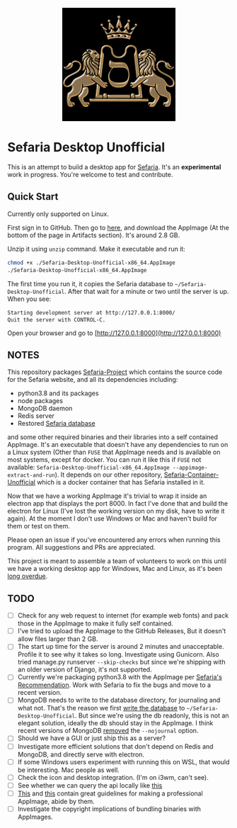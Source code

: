 <p align="center">
  <img src="https://github.com/orxaicom/Sefaria-Desktop-Unofficial/blob/18d6058e072c6d799550557ec0537eddf483e727/assets/Sefaria-Desktop-Unofficial.png" alt="Icon of Sefaria Desktop Unofficial">
</p>

# Sefaria Desktop Unofficial

This is an attempt to build a desktop app for [Sefaria](https://www.sefaria.org/texts).
It's an **experimental** work in progress. You're welcome to test and contribute.

## Quick Start
Currently only supported on Linux.

First sign in to GitHub. Then go to
[here](https://github.com/orxaicom/Sefaria-Desktop-Unofficial/actions/runs/11199548028),
and download the AppImage (At the bottom of the page in Artifacts section).
It's around 2.8 GB.

Unzip it using `unzip` command.
Make it executable and run it:
```bash
chmod +x ./Sefaria-Desktop-Unofficial-x86_64.AppImage
./Sefaria-Desktop-Unofficial-x86_64.AppImage
```
The first time you run it, it copies the Sefaria database to
`~/Sefaria-Desktop-Unofficial`.
After that wait for a minute or two until the server is up.
When you see:
```
Starting development server at http://127.0.0.1:8000/
Quit the server with CONTROL-C.
```
Open your browser and go to
[http://127.0.0.1:8000](http://127.0.0.1:8000)

## NOTES
This repository packages
[Sefaria-Project](https://github.com/Sefaria/Sefaria-Project) which contains the
source code for the Sefaria website, and all its dependencies including:
* python3.8 and its packages
* node packages
* MongoDB daemon
* Redis server
* Restored [Sefaria database](https://storage.googleapis.com/sefaria-mongo-backup/dump_small.tar.gz)

and some other required binaries and their libraries into a self contained AppImage.
It's an executable that doesn't have any dependencies to run on a Linux system
(Other than `FUSE` that AppImage needs and is
available on most systems, except for docker. You can run it like this if `FUSE` not
available: `Sefaria-Desktop-Unofficial-x86_64.AppImage --appimage-extract-and-run`).
It depends on our other repository,
[Sefaria-Container-Unofficial](https://github.com/orxaicom/Sefaria-Container-Unofficial)
which is a docker container that has Sefaria installed in it.

Now that we have a working AppImage it's trivial to wrap it inside an electron
app that displays the port 8000. In fact I've done that and build the electron
for Linux (I've lost the working version on my disk, have to write it again).
At the moment I don't use Windows or Mac and haven't build for them or test on them.

Please open an issue if you've encountered any errors when running this program.
All suggestions and PRs are appreciated.

This project is meant to assemble a team of volunteers to work on this
until we have a working desktop app for Windows, Mac and Linux, as it's been
[long overdue](https://github.com/Sefaria/Sefaria-Project/issues/294).

## TODO
* [ ] Check for any web request to internet (for example web fonts) and pack those
      in the AppImage to make it fully self contained.
* [ ] I've tried to upload the AppImage to the GitHub Releases, But it doesn't allow
      files larger than 2 GB.
* [ ] The start up time for the server is around 2 minutes and unacceptable. Profile
      it to see why it takes so long. Investigate using Gunicorn. Also tried
      manage.py runserver `--skip-checks` but since we're shipping with an older
      version of Django, it's not supported.
* [ ] Currently we're packaging python3.8 with the AppImage per
      [Sefaria's Recommendation](https://developers.sefaria.org/docs/local-installation-instructions).
      Work with Sefaria to fix the bugs and move to a recent version.
* [ ] MongoDB needs to write to the database directory, for journaling and what not.
      That's the reason we first
      [write the database](https://github.com/orxaicom/Sefaria-Desktop-Unofficial/blob/5533ca05742485437f6268373ce7544b3ab07f08/assets/AppRun#L22)
      to `~/Sefaria-Desktop-Unofficial`. But since we're using the db readonly,
      this is not an elegant solution, ideally the db should stay in the AppImage.
      I think recent versions of MongoDB
      [removed](https://www.mongodb.com/docs/v4.4/tutorial/manage-journaling/)
      the `--nojournal` option.
* [ ] Should we have a GUI or just ship this as a server?
* [ ] Investigate more efficient solutions that don't depend on Redis and MongoDB, and
      directly serve with electron.
* [ ] If some Windows users experiment with running this on WSL, that would be interesting.
      Mac people as well.
* [ ] Check the icon and desktop integration. (I'm on i3wm, can't see).
* [ ] See whether we can query the api locally like
      [this](https://developers.sefaria.org/reference/getting-started-with-your-api)
* [ ] [This](https://docs.appimage.org/packaging-guide/distribution.html) and
      [this](https://docs.appimage.org/packaging-guide/testing.html) contain
      great guidelines for making a professional AppImage, abide by them.
* [ ] Investigate the copyright implications of bundling binaries with AppImages.
